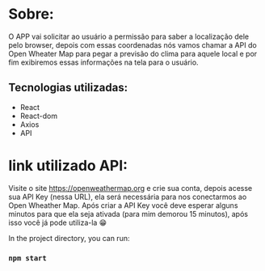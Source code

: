 # Sobre:

O APP vai solicitar ao usuário a permissão para saber a localização dele pelo browser, depois com essas coordenadas nós vamos chamar a API do Open Wheater Map para pegar a previsão do clima para aquele local e por fim exibiremos essas informações na tela para o usuário.

## Tecnologias utilizadas:
* React
* React-dom
* Axios
* API

# link utilizado API:
Visite o site https://openweathermap.org e crie sua conta, depois acesse sua API Key (nessa URL), ela será necessária para nos conectarmos ao Open Wheather Map.
Após criar a API Key você deve esperar alguns minutos para que ela seja ativada (para mim demorou 15 minutos), após isso você já pode utiliza-la 😁

In the project directory, you can run:

### `npm start`


